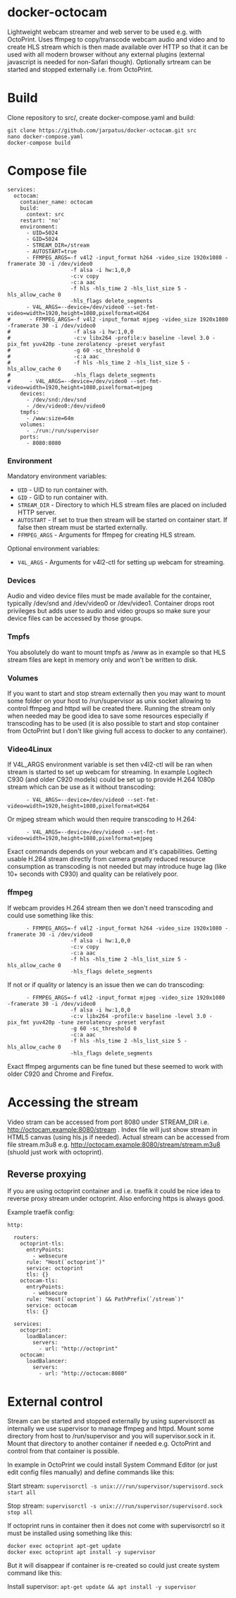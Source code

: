 # docker-octocam
Lightweight webcam streamer and web server to be used e.g. with OctoPrint. Uses ffmpeg to copy/transcode webcam audio and video and to create HLS stream which is then made available over HTTP so that it can be used with all modern browser without any external plugins (external javascript is needed for non-Safari though). Optionally srtream can be started and stopped externally i.e. from OctoPrint. 

# Build
Clone repository to src/, create docker-compose.yaml and build:

```
git clone https://github.com/jarpatus/docker-octocam.git src
nano docker-compose.yaml
docker-compose build
```

# Compose file
```
services:
  octocam:
    container_name: octocam
    build:
      context: src
    restart: 'no'
    environment:
      - UID=5024
      - GID=5024
      - STREAM_DIR=/stream
      - AUTOSTART=true
      - FFMPEG_ARGS=-f v4l2 -input_format h264 -video_size 1920x1080 -framerate 30 -i /dev/video0
                    -f alsa -i hw:1,0,0
                    -c:v copy
                    -c:a aac
                    -f hls -hls_time 2 -hls_list_size 5 -hls_allow_cache 0
                    -hls_flags delete_segments
      - V4L_ARGS=--device=/dev/video0 --set-fmt-video=width=1920,height=1080,pixelformat=H264
#      - FFMPEG_ARGS=-f v4l2 -input_format mjpeg -video_size 1920x1080 -framerate 30 -i /dev/video0
#                    -f alsa -i hw:1,0,0
#                    -c:v libx264 -profile:v baseline -level 3.0 -pix_fmt yuv420p -tune zerolatency -preset veryfast
#                    -g 60 -sc_threshold 0
#                    -c:a aac
#                    -f hls -hls_time 2 -hls_list_size 5 -hls_allow_cache 0
#                    -hls_flags delete_segments
#      - V4L_ARGS=--device=/dev/video0 --set-fmt-video=width=1920,height=1080,pixelformat=mjpeg
    devices:
      - /dev/snd:/dev/snd
      - /dev/video0:/dev/video0
    tmpfs:
      - /www:size=64m
    volumes:
      - ./run:/run/supervisor
    ports:
      - 8080:8080
```

### Environment 
Mandatory environment variables:
* ```UID``` - UID to run container with.
* ```GID``` - GID to run container with.
* ```STREAM_DIR``` - Directory to which HLS stream files are placed on included HTTP server.
* ```AUTOSTART``` - If set to true then stream will be started on container start. If false then stream must be started externally.
* ```FFMPEG_ARGS``` - Arguments for ffmpeg for creating HLS stream.

Optional environment variables:
* ```V4L_ARGS``` - Arguments for v4l2-ctl for setting up webcam for streaming.

### Devices
Audio and video device files must be made available for the container, typically /dev/snd and /dev/video0 or /dev/video1. Container drops root privileges but adds user to audio and video groups so make sure your device files can be accessed by those groups.

### Tmpfs
You absolutely do want to mount tmpfs as /www as in example so that HLS stream files are kept in memory only and won't be written to disk.

### Volumes
If you want to start and stop stream externally then you may want to mount some folder on your host to /run/supervisor as unix socket allowing to control ffmpeg and httpd will be created there. Running the stream only when needed may be good idea to save some resources especially if transcoding has to be used (it is also possible to start and stop container from OctoPrint but I don't like giving full access to docker to any container).

### Video4Linux
If V4L_ARGS environment variable is set then v4l2-ctl will be ran when stream is started to set up webcam for streaming. In example Logitech C930 (and older C920 models) could be set up to provide H.264 1080p stream which can be use as it without transcoding:
```
      - V4L_ARGS=--device=/dev/video0 --set-fmt-video=width=1920,height=1080,pixelformat=H264
```

Or mjpeg stream which would then require transcoding to H.264:
```
      - V4L_ARGS=--device=/dev/video0 --set-fmt-video=width=1920,height=1080,pixelformat=mjpeg
```

Exact commands depends on your webcam and it's capabilities. Getting usable H.264 stream directly from camera greatly reduced resource consumption as transcoding is not needed but may introduce huge lag (like 10+ seconds with C930) and quality can be relatively poor.

### ffmpeg

If webcam provides H.264 stream then we don't need transcoding and could use something like this:

```
      - FFMPEG_ARGS=-f v4l2 -input_format h264 -video_size 1920x1080 -framerate 30 -i /dev/video0
                    -f alsa -i hw:1,0,0
                    -c:v copy
                    -c:a aac
                    -f hls -hls_time 2 -hls_list_size 5 -hls_allow_cache 0
                    -hls_flags delete_segments
```

If not or if quality or latency is an issue then we can do transcoding: 

```
      - FFMPEG_ARGS=-f v4l2 -input_format mjpeg -video_size 1920x1080 -framerate 30 -i /dev/video0
                    -f alsa -i hw:1,0,0
                    -c:v libx264 -profile:v baseline -level 3.0 -pix_fmt yuv420p -tune zerolatency -preset veryfast
                    -g 60 -sc_threshold 0
                    -c:a aac
                    -f hls -hls_time 2 -hls_list_size 5 -hls_allow_cache 0
                    -hls_flags delete_segments
```

Exact ffmpeg arguments can be fine tuned but these seemed to work with older C920 and Chrome and Firefox. 

# Accessing the stream
Video stram can be accessed from port 8080 under STREAM_DIR i.e. http://octocam.example:8080/stream . Index file will just show stream in HTML5 canvas (using hls.js if needed). Actual stream can be accessed from file stream.m3u8 e.g. http://octocam.example:8080/stream/stream.m3u8 (shuold just work with octoprint).

## Reverse proxying
If you are using octoprint container and i.e. traefik it could be nice idea to reverse proxy stream under octoprint. Also enforcing https is always good.

Example traefik config:

```
http:

  routers:
    octoprint-tls:
      entryPoints:
        - websecure
      rule: "Host(`octoprint`)"
      service: octoprint
      tls: {}
    octocam-tls:
      entryPoints:
        - websecure
      rule: "Host(`octoprint`) && PathPrefix(`/stream`)"
      service: octocam
      tls: {}

  services:
    octoprint:
      loadBalancer:
        servers:
          - url: "http://octoprint"
    octocam:
      loadBalancer:
        servers:
          - url: "http://octocam:8080"
```

# External control
Stream can be started and stopped externally by using supervisorctl as internally we use supervisor to manage ffmpeg and httpd. Mount some directory from host to /run/supervisor and you will supervisor.sock in it. Mount that directory to another container if needed e.g. OctoPrint and control from that container is possible.

In example in OctoPrint we could install System Command Editor (or just edit config files manually) and define commands like this:

Start stream: ```supervisorctl -s unix:///run/supervisor/supervisord.sock start all```

Stop stream: ```supervisorctl -s unix:///run/supervisor/supervisord.sock stop all```

If octoprint runs in container then it does not come with supervisorctrl so it must be installed using something like this: 
```
docker exec octoprint apt-get update
docker exec octoprint apt install -y supervisor
```

But it will disappear if container is re-created so could just create system command like this:

Install supervisor: ```apt-get update && apt install -y supervisor```
